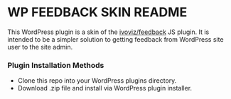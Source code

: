 # WP FEEDBACK SKIN README #

This WordPress plugin is a skin of the [ivoviz/feedback](https://github.com/ivoviz/feedback) JS plugin. It is intended to be a simpler solution to getting feedback from WordPress site user to the site admin.

### Plugin Installation Methods ###

* Clone this repo into your WordPress plugins directory.
* Download .zip file and install via WordPress plugin installer.

